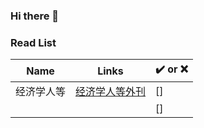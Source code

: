 ### Hi there 👋

### Read List
| Name | Links | :heavy_check_mark: or :x: |
| ---- | ---- | ---- |
| 经济学人等 | [经济学人等外刊](https://github.com/hehonghui/awesome-english-ebooks) |  []  |
|  |  |  []  |





<!--
**Aurora-Dylan/Aurora-Dylan** is a ✨ _special_ ✨ repository because its `README.md` (this file) appears on your GitHub profile.

Here are some ideas to get you started:

- 🔭 I’m currently working on ...
- 🌱 I’m currently learning ...
- 👯 I’m looking to collaborate on ...
- 🤔 I’m looking for help with ...
- 💬 Ask me about ...
- 📫 How to reach me: ...
- 😄 Pronouns: ...
- ⚡ Fun fact: ...
-->

